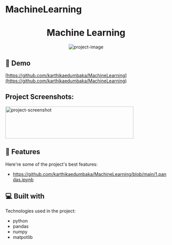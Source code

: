 # MachineLearning
<h1 align="center" id="title">Machine Learning</h1>

<p align="center"><img src="https://socialify.git.ci/karthikaedumbaka/MachineLearning/image?description=1&amp;descriptionEditable=Meachine%20Learning%20%20from%20scratch&amp;font=Bitter&amp;language=1&amp;name=1&amp;owner=1&amp;pattern=Circuit%20Board&amp;stargazers=1&amp;theme=Dark" alt="project-image"></p>

<h2>🚀 Demo</h2>

[https://github.com/karthikaedumbaka/MachineLearning](https://github.com/karthikaedumbaka/MachineLearning)

<h2>Project Screenshots:</h2>

<img src="" alt="project-screenshot" width="400" height="100/">

  
  
<h2>🧐 Features</h2>

Here're some of the project's best features:

*   https://github.com/karthikaedumbaka/MachineLearning/blob/main/1.pandas.ipynb

  
  
<h2>💻 Built with</h2>

Technologies used in the project:

*   python
*   pandas
*   numpy
*   matpotlib

